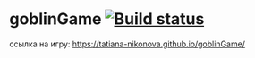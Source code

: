 #   goblinGame   [![Build status](https://ci.appveyor.com/api/projects/status/xy6867e7pfl0g0ju?svg=true)](https://ci.appveyor.com/project/Tatiana-Nikonova/goblingame)

ссылка на игру: https://tatiana-nikonova.github.io/goblinGame/


